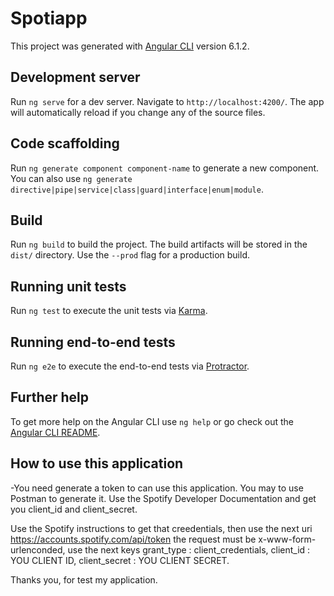 # Spotiapp

This project was generated with [Angular CLI](https://github.com/angular/angular-cli) version 6.1.2.

## Development server

Run `ng serve` for a dev server. Navigate to `http://localhost:4200/`. The app will automatically reload if you change any of the source files.

## Code scaffolding

Run `ng generate component component-name` to generate a new component. You can also use `ng generate directive|pipe|service|class|guard|interface|enum|module`.

## Build

Run `ng build` to build the project. The build artifacts will be stored in the `dist/` directory. Use the `--prod` flag for a production build.

## Running unit tests

Run `ng test` to execute the unit tests via [Karma](https://karma-runner.github.io).

## Running end-to-end tests

Run `ng e2e` to execute the end-to-end tests via [Protractor](http://www.protractortest.org/).

## Further help

To get more help on the Angular CLI use `ng help` or go check out the [Angular CLI README](https://github.com/angular/angular-cli/blob/master/README.md).

## How to use this application

-You need generate a token to can use this application. You may to use Postman to generate it.
 Use the Spotify Developer Documentation and get you client_id and client_secret.

 Use the Spotify instructions to get that creedentials, then use the next uri https://accounts.spotify.com/api/token
 the request must be x-www-form-urlenconded, use the next keys grant_type : client_credentials, client_id : YOU CLIENT ID,
 client_secret : YOU CLIENT SECRET.

 Thanks you, for test my application.


